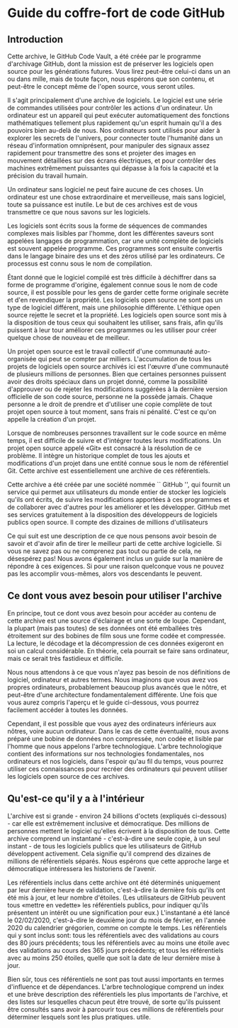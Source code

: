 
# Guide du coffre-fort de code GitHub
## Introduction
Cette archive, le GitHub Code Vault, a été créée par le programme d'archivage GitHub, dont la mission est de préserver les logiciels open source pour les générations futures. Vous lirez peut-être celui-ci dans un an ou dans mille, mais de toute façon, nous espérons que son contenu, et peut-être le concept même de l'open source, vous seront utiles.

Il s'agit principalement d'une archive de logiciels. Le logiciel est une série de commandes utilisées pour contrôler les actions d'un ordinateur. Un ordinateur est un appareil qui peut exécuter automatiquement des fonctions mathématiques tellement plus rapidement qu'un esprit humain qu'il a des pouvoirs bien au-delà de nous. Nos ordinateurs sont utilisés pour aider à explorer les secrets de l'univers, pour connecter toute l'humanité dans un réseau d'information omniprésent, pour manipuler des signaux assez rapidement pour transmettre des sons et projeter des images en mouvement détaillées sur des écrans électriques, et pour contrôler des machines extrêmement puissantes qui dépasse à la fois la capacité et la précision du travail humain.

Un ordinateur sans logiciel ne peut faire aucune de ces choses. Un ordinateur est une chose extraordinaire et merveilleuse, mais sans logiciel, toute sa puissance est inutile. Le but de ces archives est de vous transmettre ce que nous savons sur les logiciels.

Les logiciels sont écrits sous la forme de séquences de commandes complexes mais lisibles par l'homme, dont les différentes saveurs sont appelées langages de programmation, car une unité complète de logiciels est souvent appelée programme. Ces programmes sont ensuite convertis dans le langage binaire des uns et des zéros utilisé par les ordinateurs. Ce processus est connu sous le nom de compilation.

Étant donné que le logiciel compilé est très difficile à déchiffrer dans sa forme de programme d'origine, également connue sous le nom de code source, il est possible pour les gens de garder cette forme originale secrète et d'en revendiquer la propriété. Les logiciels open source ne sont pas un type de logiciel différent, mais une philosophie différente. L'éthique open source rejette le secret et la propriété. Les logiciels open source sont mis à la disposition de tous ceux qui souhaitent les utiliser, sans frais, afin qu'ils puissent à leur tour améliorer ces programmes ou les utiliser pour créer quelque chose de nouveau et de meilleur.

Un projet open source est le travail collectif d'une communauté auto-organisée qui peut se compter par milliers. L'accumulation de tous les projets de logiciels open source archivés ici est l'œuvre d'une communauté de plusieurs millions de personnes. Bien que certaines personnes puissent avoir des droits spéciaux dans un projet donné, comme la possibilité d'approuver ou de rejeter les modifications suggérées à la dernière version officielle de son code source, personne ne la possède jamais. Chaque personne a le droit de prendre et d'utiliser une copie complète de tout projet open source à tout moment, sans frais ni pénalité. C'est ce qu'on appelle la création d'un projet.

Lorsque de nombreuses personnes travaillent sur le code source en même temps, il est difficile de suivre et d'intégrer toutes leurs modifications. Un projet open source appelé «Git» est consacré à la résolution de ce problème. Il intègre un historique complet de tous les ajouts et modifications d'un projet dans une entité connue sous le nom de référentiel Git. Cette archive est essentiellement une archive de ces référentiels.

Cette archive a été créée par une société nommée `` GitHub '', qui fournit un service qui permet aux utilisateurs du monde entier de stocker les logiciels qu'ils ont écrits, de suivre les modifications apportées à ces programmes et de collaborer avec d'autres pour les améliorer et les développer. GitHub met ses services gratuitement à la disposition des développeurs de logiciels publics open source. Il compte des dizaines de millions d'utilisateurs

Ce qui suit est une description de ce que nous pensons avoir besoin de savoir et d'avoir afin de tirer le meilleur parti de cette archive logicielle. Si vous ne savez pas ou ne comprenez pas tout ou partie de cela, ne désespérez pas! Nous avons également inclus un guide sur la manière de répondre à ces exigences. Si pour une raison quelconque vous ne pouvez pas les accomplir vous-mêmes, alors vos descendants le peuvent.

## Ce dont vous avez besoin pour utiliser l'archive

En principe, tout ce dont vous avez besoin pour accéder au contenu de cette archive est une source d'éclairage et une sorte de loupe. Cependant, la plupart (mais pas toutes) de ses données ont été emballées très étroitement sur des bobines de film sous une forme codée et compressée. La lecture, le décodage et la décompression de ces données exigeront en soi un calcul considérable. En théorie, cela pourrait se faire sans ordinateur, mais ce serait très fastidieux et difficile.

Nous nous attendons à ce que vous n'ayez pas besoin de nos définitions de logiciel, ordinateur et autres termes. Nous imaginons que vous avez vos propres ordinateurs, probablement beaucoup plus avancés que le nôtre, et peut-être d'une architecture fondamentalement différente. Une fois que vous aurez compris l'aperçu et le guide ci-dessous, vous pourrez facilement accéder à toutes les données.

Cependant, il est possible que vous ayez des ordinateurs inférieurs aux nôtres, voire aucun ordinateur. Dans le cas de cette éventualité, nous avons préparé une bobine de données non compressée, non codée et lisible par l'homme que nous appelons l'arbre technologique. L'arbre technologique contient des informations sur nos technologies fondamentales, nos ordinateurs et nos logiciels, dans l'espoir qu'au fil du temps, vous pourrez utiliser ces connaissances pour recréer des ordinateurs qui peuvent utiliser les logiciels open source de ces archives.

## Qu'est-ce qu'il y a à l'intérieur

L'archive est si grande - environ 24 billions d'octets (expliqués ci-dessous) - car elle est extrêmement inclusive et démocratique. Des millions de personnes mettent le logiciel qu'elles écrivent à la disposition de tous. Cette archive comprend un instantané - c'est-à-dire une seule copie, à un seul instant - de tous les logiciels publics que les utilisateurs de GitHub développent activement. Cela signifie qu'il comprend des dizaines de millions de référentiels séparés. Nous espérons que cette approche large et démocratique intéressera les historiens de l'avenir.

Les référentiels inclus dans cette archive ont été déterminés uniquement par leur dernière heure de validation, c'est-à-dire la dernière fois qu'ils ont été mis à jour, et leur nombre d'étoiles. (Les utilisateurs de GitHub peuvent tous «mettre en vedette» les référentiels publics, pour indiquer qu'ils présentent un intérêt ou une signification pour eux.) L'instantané a été lancé le 02/02/2020, c'est-à-dire le deuxième jour du mois de février, en l'année 2020 du calendrier grégorien, comme on compte le temps. Les référentiels qui y sont inclus sont: tous les référentiels avec des validations au cours des 80 jours précédents; tous les référentiels avec au moins une étoile avec des validations au cours des 365 jours précédents; et tous les référentiels avec au moins 250 étoiles, quelle que soit la date de leur dernière mise à jour.

Bien sûr, tous ces référentiels ne sont pas tout aussi importants en termes d'influence et de dépendances. L'arbre technologique comprend un index et une brève description des référentiels les plus importants de l'archive, et des listes sur lesquelles chacun peut être trouvé, de sorte qu'ils puissent être consultés sans avoir à parcourir tous ces millions de référentiels pour déterminer lesquels sont les plus pratiques. utile.
